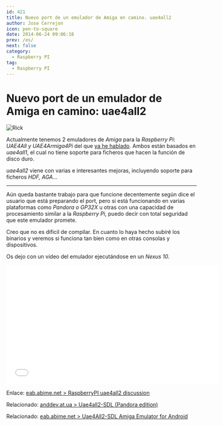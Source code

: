 ```yaml
---
id: 421
title: Nuevo port de un emulador de Amiga en camino. uae4all2
author: Jose Cerrejon
icon: pen-to-square
date: 2014-06-24 09:06:18
prev: /es/
next: false
category:
  - Raspberry PI
tag:
  - Raspberry PI
---
```


# Nuevo port de un emulador de Amiga en camino: uae4all2

![Rick](/images/2013/03/retrop_rickd_min.jpg)

Actualmente tenemos 2 emuladores de *Amiga* para la *Raspberry Pi*: *UAE4All y UAE4Armiga4Pi* del que [ya he hablado](/post.php?id=413). Ambos están basados en *uae4all1*, el cual no tiene soporte para ficheros que hacen la función de disco duro.

*uae4all2* viene con varias e interesantes mejoras, incluyendo soporte para ficheros *HDF, AGA*...
- - -
Aún queda bastante trabajo para que funcione decentemente según dice el usuario que está preparando el port, pero si está funcionando en varias plataformas como *Pandora o GP32X* u otras con una capacidad de procesamiento similar a la *Raspberry Pi*, puedo decir con total seguridad que este emulador promete.

Creo que no es dificil de compilar. En cuanto lo haya hecho subiré los binarios y veremos si funciona tan bien como en otras consolas y dispositivos.

Os dejo con un vídeo del emulador ejecutándose en un *Nexus 10*.

<iframe width="560" height="315" src="//www.youtube.com/embed/jEv93Urzuj0" frameborder="0" allowfullscreen></iframe> 

Enlace: [eab.abime.net > RaspberryPI uae4all2 discussion](http://eab.abime.net/showthread.php?t=73953)

Relacionado: [anddev.at.ua > Uae4all2-SDL (Pandora edition) ](http://anddev.at.ua/load/emulators/uae4all2_sdl_pandora_edition/2-1-0-20)

Relacionado: [eab.abime.net > Uae4All2-SDL Amiga Emulator for Android](http://eab.abime.net/showthread.php?t=71330)